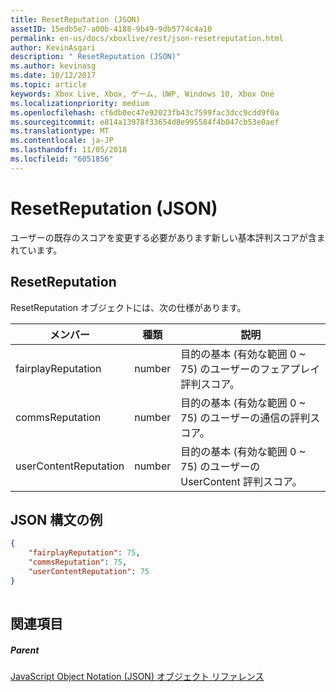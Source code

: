 ```yaml
---
title: ResetReputation (JSON)
assetID: 15edb5e7-a00b-4188-9b49-9db5774c4a10
permalink: en-us/docs/xboxlive/rest/json-resetreputation.html
author: KevinAsgari
description: " ResetReputation (JSON)"
ms.author: kevinasg
ms.date: 10/12/2017
ms.topic: article
keywords: Xbox Live, Xbox, ゲーム, UWP, Windows 10, Xbox One
ms.localizationpriority: medium
ms.openlocfilehash: cf6db0ec47e92023fb43c7599fac3dcc9cdd9f0a
ms.sourcegitcommit: e814a13978f33654d8e995584f4b047cb53e0aef
ms.translationtype: MT
ms.contentlocale: ja-JP
ms.lasthandoff: 11/05/2018
ms.locfileid: "6051856"
---
```

# <a name="resetreputation-json"></a>ResetReputation (JSON)
ユーザーの既存のスコアを変更する必要があります新しい基本評判スコアが含まれています。 
<a id="ID4EN"></a>

 
## <a name="resetreputation"></a>ResetReputation
 
ResetReputation オブジェクトには、次の仕様があります。
 
| メンバー| 種類| 説明| 
| --- | --- | --- | 
| fairplayReputation| number| 目的の基本 (有効な範囲 0 ~ 75) のユーザーのフェアプレイ評判スコア。| 
| commsReputation| number| 目的の基本 (有効な範囲 0 ~ 75) のユーザーの通信の評判スコア。| 
| userContentReputation| number| 目的の基本 (有効な範囲 0 ~ 75) のユーザーの UserContent 評判スコア。| 
  
<a id="ID4E4B"></a>

 
## <a name="sample-json-syntax"></a>JSON 構文の例
 

```json
{
    "fairplayReputation": 75,
    "commsReputation": 75,
    "userContentReputation": 75
}
    
```

  
<a id="ID4EGC"></a>

 
## <a name="see-also"></a>関連項目
 
<a id="ID4EIC"></a>

 
##### <a name="parent"></a>Parent 

[JavaScript Object Notation (JSON) オブジェクト リファレンス](atoc-xboxlivews-reference-json.md)

   